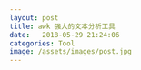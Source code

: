 ```yaml
---
layout: post
title: awk 强大的文本分析工具
date:   2018-05-29 21:24:06
categories: Tool
image: /assets/images/post.jpg
---
```

